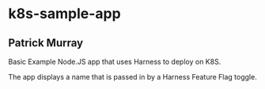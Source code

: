 # k8s-sample-app
## Patrick Murray

Basic Example Node.JS app that uses Harness to deploy on K8S.

The app displays a name that is passed in by a Harness Feature Flag toggle.
